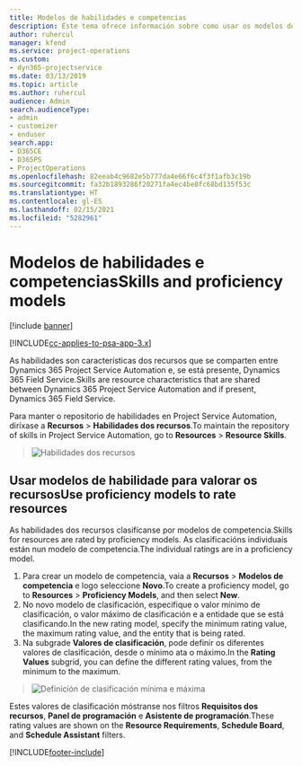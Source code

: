 ```yaml
---
title: Modelos de habilidades e competencias
description: Este tema ofrece información sobre como usar os modelos de habilidades e competencias.
author: ruhercul
manager: kfend
ms.service: project-operations
ms.custom:
- dyn365-projectservice
ms.date: 03/13/2019
ms.topic: article
ms.author: ruhercul
audience: Admin
search.audienceType:
- admin
- customizer
- enduser
search.app:
- D365CE
- D365PS
- ProjectOperations
ms.openlocfilehash: 82eeab4c9682e5b777da4e66f6c4f3f1afb3c19b
ms.sourcegitcommit: fa32b1893286f20271fa4ec4be8fc68bd135f53c
ms.translationtype: HT
ms.contentlocale: gl-ES
ms.lasthandoff: 02/15/2021
ms.locfileid: "5282961"
---
```

# <a name="skills-and-proficiency-models"></a><span data-ttu-id="eab50-103">Modelos de habilidades e competencias</span><span class="sxs-lookup"><span data-stu-id="eab50-103">Skills and proficiency models</span></span>

[!include [banner](../includes/psa-now-project-operations.md)]

[!INCLUDE[cc-applies-to-psa-app-3.x](../includes/cc-applies-to-psa-app-3x.md)]

<span data-ttu-id="eab50-104">As habilidades son características dos recursos que se comparten entre Dynamics 365 Project Service Automation e, se está presente, Dynamics 365 Field Service.</span><span class="sxs-lookup"><span data-stu-id="eab50-104">Skills are resource characteristics that are shared between Dynamics 365 Project Service Automation and if present, Dynamics 365 Field Service.</span></span> 

<span data-ttu-id="eab50-105">Para manter o repositorio de habilidades en Project Service Automation, diríxase a **Recursos** \> **Habilidades dos recursos**.</span><span class="sxs-lookup"><span data-stu-id="eab50-105">To maintain the repository of skills in Project Service Automation, go to **Resources** \> **Resource Skills**.</span></span> 

> ![Habilidades dos recursos](media/Resource-Management-image84.png)

## <a name="use-proficiency-models-to-rate-resources"></a><span data-ttu-id="eab50-107">Usar modelos de habilidade para valorar os recursos</span><span class="sxs-lookup"><span data-stu-id="eab50-107">Use proficiency models to rate resources</span></span>

<span data-ttu-id="eab50-108">As habilidades dos recursos clasifícanse por modelos de competencia.</span><span class="sxs-lookup"><span data-stu-id="eab50-108">Skills for resources are rated by proficiency models.</span></span> <span data-ttu-id="eab50-109">As clasificacións individuais están nun modelo de competencia.</span><span class="sxs-lookup"><span data-stu-id="eab50-109">The individual ratings are in a proficiency model.</span></span> 

1. <span data-ttu-id="eab50-110">Para crear un modelo de competencia, vaia a **Recursos** \> **Modelos de competencia** e logo seleccione **Novo**.</span><span class="sxs-lookup"><span data-stu-id="eab50-110">To create a proficiency model, go to **Resources** \> **Proficiency Models**, and then select **New**.</span></span>
2. <span data-ttu-id="eab50-111">No novo modelo de clasificación, especifique o valor mínimo de clasificación, o valor máximo de clasificación e a entidade que se está clasificando.</span><span class="sxs-lookup"><span data-stu-id="eab50-111">In the new rating model, specify the minimum rating value, the maximum rating value, and the entity that is being rated.</span></span>
3. <span data-ttu-id="eab50-112">Na subgrade **Valores de clasificación**, pode definir os diferentes valores de clasificación, desde o mínimo ata o máximo.</span><span class="sxs-lookup"><span data-stu-id="eab50-112">In the **Rating Values** subgrid, you can define the different rating values, from the minimum to the maximum.</span></span>

> ![Definición de clasificación mínima e máxima](media/Resource-Management-image85.png)

<span data-ttu-id="eab50-114">Estes valores de clasificación móstranse nos filtros **Requisitos dos recursos**, **Panel de programación** e **Asistente de programación**.</span><span class="sxs-lookup"><span data-stu-id="eab50-114">These rating values are shown on the **Resource Requirements**, **Schedule Board**, and **Schedule Assistant** filters.</span></span>


[!INCLUDE[footer-include](../includes/footer-banner.md)]